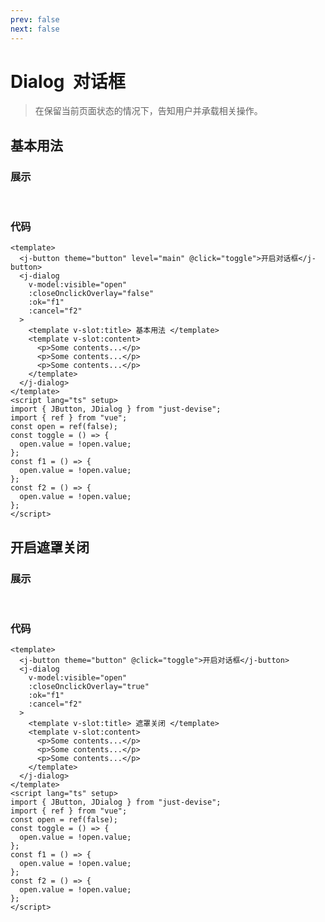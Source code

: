 ```yaml
---
prev: false
next: false
---
```

<script setup>
import DialogDemo1 from '../components/dialog-demo-1.vue'
import DialogDemo2 from '../components/dialog-demo-2.vue'

</script>

# Dialog &nbsp;对话框

> 在保留当前页面状态的情况下，告知用户并承载相关操作。

## 基本用法

### 展示

<br />
<dialog-demo-1 />

### 代码

```vue
<template>
  <j-button theme="button" level="main" @click="toggle">开启对话框</j-button>
  <j-dialog
    v-model:visible="open"
    :closeOnclickOverlay="false"
    :ok="f1"
    :cancel="f2"
  >
    <template v-slot:title> 基本用法 </template>
    <template v-slot:content>
      <p>Some contents...</p>
      <p>Some contents...</p>
      <p>Some contents...</p>
    </template>
  </j-dialog>
</template>
<script lang="ts" setup>
import { JButton, JDialog } from "just-devise";
import { ref } from "vue";
const open = ref(false);
const toggle = () => {
  open.value = !open.value;
};
const f1 = () => {
  open.value = !open.value;
};
const f2 = () => {
  open.value = !open.value;
};
</script>
```

## 开启遮罩关闭

### 展示

<br />
<dialog-demo-2 />

### 代码

```vue
<template>
  <j-button theme="button" @click="toggle">开启对话框</j-button>
  <j-dialog
    v-model:visible="open"
    :closeOnclickOverlay="true"
    :ok="f1"
    :cancel="f2"
  >
    <template v-slot:title> 遮罩关闭 </template>
    <template v-slot:content>
      <p>Some contents...</p>
      <p>Some contents...</p>
      <p>Some contents...</p>
    </template>
  </j-dialog>
</template>
<script lang="ts" setup>
import { JButton, JDialog } from "just-devise";
import { ref } from "vue";
const open = ref(false);
const toggle = () => {
  open.value = !open.value;
};
const f1 = () => {
  open.value = !open.value;
};
const f2 = () => {
  open.value = !open.value;
};
</script>
```
